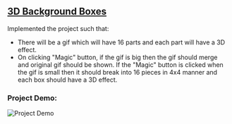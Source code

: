 ## [3D Background Boxes](https://50projectsbymilan.000webhostapp.com/50projects/40_3D_background_boxes/)
Implemented the project such that:
- There will be a gif which will have 16 parts and each part will have a 3D effect.
- On clicking "Magic" button, if the gif is big then the gif should merge and original gif should be shown. If the "Magic" button is clicked when the gif is small then it should break into 16 pieces in 4x4 manner and each box should have a 3D effect.


### Project Demo:
![Project Demo](https://github.com/milan-vishnoi/50-Days-50-Projects/blob/main/40.%203D%20Background%20Boxes/demo.gif)